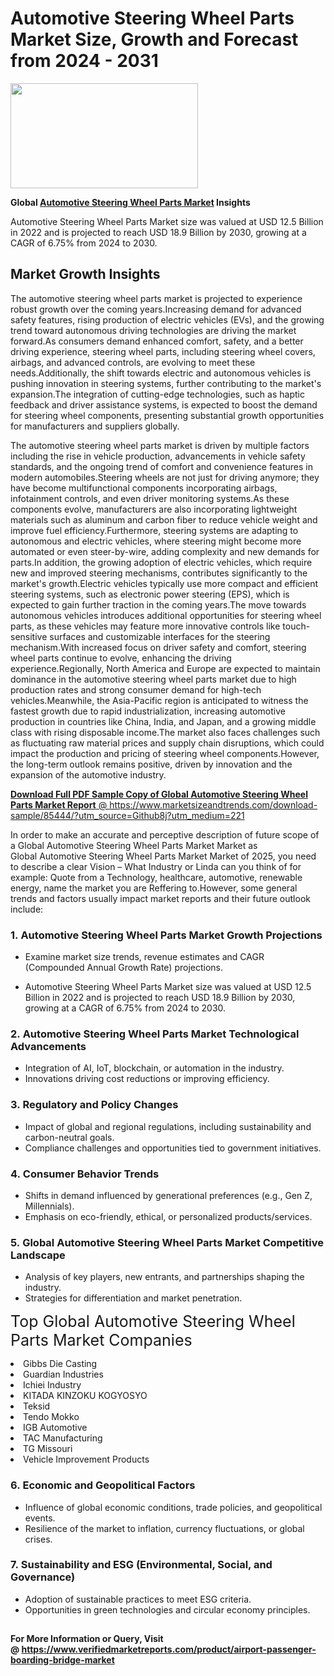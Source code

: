 <H1>Automotive Steering Wheel Parts Market Size, Growth and Forecast from 2024 - 2031</H1><img class="aligncenter size-medium wp-image-584254" src="https://thirdeyenews.in/wp-content/uploads/2024/09/Global-Market-Research-300x168.jpeg" alt="" width="300" height="168" /><p><strong>Global&nbsp;<a href="https://www.marketsizeandtrends.com/download-sample/85444/?utm_source=Github8j?utm_medium=221">Automotive Steering Wheel Parts Market</a> Insights</strong></p><p>Automotive Steering Wheel Parts Market size was valued at USD 12.5 Billion in 2022 and is projected to reach USD 18.9 Billion by 2030, growing at a CAGR of 6.75% from 2024 to 2030.</p><p><h2>Market Growth Insights</h2> <p>The automotive steering wheel parts market is projected to experience robust growth over the coming years.Increasing demand for advanced safety features, rising production of electric vehicles (EVs), and the growing trend toward autonomous driving technologies are driving the market forward.As consumers demand enhanced comfort, safety, and a better driving experience, steering wheel parts, including steering wheel covers, airbags, and advanced controls, are evolving to meet these needs.Additionally, the shift towards electric and autonomous vehicles is pushing innovation in steering systems, further contributing to the market's expansion.The integration of cutting-edge technologies, such as haptic feedback and driver assistance systems, is expected to boost the demand for steering wheel components, presenting substantial growth opportunities for manufacturers and suppliers globally.</p> <p><a href="#"></a></p> <p>The automotive steering wheel parts market is driven by multiple factors including the rise in vehicle production, advancements in vehicle safety standards, and the ongoing trend of comfort and convenience features in modern automobiles.Steering wheels are not just for driving anymore; they have become multifunctional components incorporating airbags, infotainment controls, and even driver monitoring systems.As these components evolve, manufacturers are also incorporating lightweight materials such as aluminum and carbon fiber to reduce vehicle weight and improve fuel efficiency.Furthermore, steering systems are adapting to autonomous and electric vehicles, where steering might become more automated or even steer-by-wire, adding complexity and new demands for parts.In addition, the growing adoption of electric vehicles, which require new and improved steering mechanisms, contributes significantly to the market's growth.Electric vehicles typically use more compact and efficient steering systems, such as electronic power steering (EPS), which is expected to gain further traction in the coming years.The move towards autonomous vehicles introduces additional opportunities for steering wheel parts, as these vehicles may feature more innovative controls like touch-sensitive surfaces and customizable interfaces for the steering mechanism.With increased focus on driver safety and comfort, steering wheel parts continue to evolve, enhancing the driving experience.Regionally, North America and Europe are expected to maintain dominance in the automotive steering wheel parts market due to high production rates and strong consumer demand for high-tech vehicles.Meanwhile, the Asia-Pacific region is anticipated to witness the fastest growth due to rapid industrialization, increasing automotive production in countries like China, India, and Japan, and a growing middle class with rising disposable income.The market also faces challenges such as fluctuating raw material prices and supply chain disruptions, which could impact the production and pricing of steering wheel components.However, the long-term outlook remains positive, driven by innovation and the expansion of the automotive industry.<p><a href="#"></p><p><span class=""><strong>Download Full PDF Sample Copy of Global Automotive Steering Wheel Parts Market Report</strong> @ <a href="https://www.marketsizeandtrends.com/download-sample/85444/?utm_source=Github8j?utm_medium=221" target="_blank">https://www.marketsizeandtrends.com/download-sample/85444/?utm_source=Github8j?utm_medium=221</a></span></p><p>In order to make an accurate and perceptive description of future scope of a Global&nbsp;Automotive Steering Wheel Parts Market Market as Global&nbsp;Automotive Steering Wheel Parts Market Market of 2025, you need to describe a clear Vision &ndash; What Industry or Linda can you think of for example: Quote from a Technology, healthcare, automotive, renewable energy, name the market you are Reffering to.However, some general trends and factors usually impact market reports and their future outlook include:</p><h3>1.&nbsp;<strong>Automotive Steering Wheel Parts Market Growth Projections</strong></h3><ul><li>Examine market size trends, revenue estimates and CAGR (Compounded Annual Growth Rate) projections.</li><li><p>Automotive Steering Wheel Parts Market size was valued at USD 12.5 Billion in 2022 and is projected to reach USD 18.9 Billion by 2030, growing at a CAGR of 6.75% from 2024 to 2030.</p></li></ul><h3>2.&nbsp;<strong>Automotive Steering Wheel Parts Market Technological Advancements</strong></h3><ul><li>Integration of AI, IoT, blockchain, or automation in the industry.</li><li>Innovations driving cost reductions or improving efficiency.</li></ul><h3>3.&nbsp;<strong>Regulatory and Policy Changes</strong></h3><ul><li>Impact of global and regional regulations, including sustainability and carbon-neutral goals.</li><li>Compliance challenges and opportunities tied to government initiatives.</li></ul><h3>4.&nbsp;<strong>Consumer Behavior Trends</strong></h3><ul><li>Shifts in demand influenced by generational preferences (e.g., Gen Z, Millennials).</li><li>Emphasis on eco-friendly, ethical, or personalized products/services.</li></ul><h3>5.&nbsp;<strong>Global Automotive Steering Wheel Parts Market Competitive Landscape</strong></h3><ul><li>Analysis of key players, new entrants, and partnerships shaping the industry.</li><li>Strategies for differentiation and market penetration.</li></ul><p data-pm-slice="1 1 []"><span style="color: inherit; font-family: inherit; font-size: 25px;">Top Global Automotive Steering Wheel Parts Market Companies</span></p><div class="" data-test-id=""><p><li>Gibbs Die Casting</li><li> Guardian Industries</li><li> Ichiei Industry</li><li> KITADA KINZOKU KOGYOSYO</li><li> Teksid</li><li> Tendo Mokko</li><li> IGB Automotive</li><li> TAC Manufacturing</li><li> TG Missouri</li><li> Vehicle Improvement Products</li></p></div><h3>6.&nbsp;<strong>Economic and Geopolitical Factors</strong></h3><ul><li>Influence of global economic conditions, trade policies, and geopolitical events.</li><li>Resilience of the market to inflation, currency fluctuations, or global crises.</li></ul><h3>7.&nbsp;<strong>Sustainability and ESG (Environmental, Social, and Governance)</strong></h3><ul><li>Adoption of sustainable practices to meet ESG criteria.</li><li>Opportunities in green technologies and circular economy principles.</li></ul><h2><strong style="font-size: 14px;">For More Information or Query, Visit @&nbsp;</strong><a style="background-color: #ffffff; font-size: 14px;" href="https://www.marketsizeandtrends.com/report/automotive-steering-wheel-parts-market/" target="_blank">https://www.verifiedmarketreports.com/product/airport-passenger-boarding-bridge-market</a></h2>